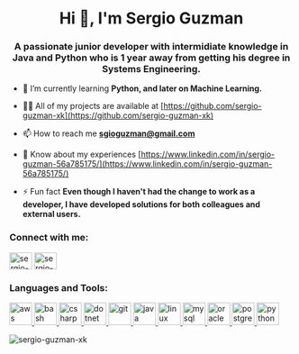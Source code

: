 <h1 align="center">Hi 👋, I'm Sergio Guzman</h1>
<h3 align="center">A passionate junior developer with intermidiate knowledge in Java and Python who is 1 year away from getting his degree in Systems Engineering.</h3>

- 🌱 I’m currently learning **Python, and later on Machine Learning.**

- 👨‍💻 All of my projects are available at [https://github.com/sergio-guzman-xk](https://github.com/sergio-guzman-xk)

- 📫 How to reach me **sgioguzman@gmail.com**

- 📄 Know about my experiences [https://www.linkedin.com/in/sergio-guzman-56a785175/](https://www.linkedin.com/in/sergio-guzman-56a785175/)

- ⚡ Fun fact **Even though I haven't had the change to work as a developer, I have developed solutions for both colleagues and external users.**

<h3 align="left">Connect with me:</h3>
<p align="left">
<a href="https://linkedin.com/in/sergio-guzman-56a785175" target="blank"><img align="center" src="https://cdn.jsdelivr.net/npm/simple-icons@3.0.1/icons/linkedin.svg" alt="sergio-guzman-56a785175" height="30" width="40" /></a>
<a href="https://stackoverflow.com/users/sergio-guzman-xk" target="blank"><img align="center" src="https://cdn.jsdelivr.net/npm/simple-icons@3.0.1/icons/stackoverflow.svg" alt="sergio-guzman-xk" height="30" width="40" /></a>
</p>

<h3 align="left">Languages and Tools:</h3>
<p align="left"> <a href="https://aws.amazon.com" target="_blank"> <img src="https://devicons.github.io/devicon/devicon.git/icons/amazonwebservices/amazonwebservices-original-wordmark.svg" alt="aws" width="40" height="40"/> </a> <a href="https://www.gnu.org/software/bash/" target="_blank"> <img src="https://www.vectorlogo.zone/logos/gnu_bash/gnu_bash-icon.svg" alt="bash" width="40" height="40"/> </a> <a href="https://www.w3schools.com/cs/" target="_blank"> <img src="https://devicons.github.io/devicon/devicon.git/icons/csharp/csharp-original.svg" alt="csharp" width="40" height="40"/> </a> <a href="https://dotnet.microsoft.com/" target="_blank"> <img src="https://devicons.github.io/devicon/devicon.git/icons/dot-net/dot-net-original-wordmark.svg" alt="dotnet" width="40" height="40"/> </a> <a href="https://git-scm.com/" target="_blank"> <img src="https://www.vectorlogo.zone/logos/git-scm/git-scm-icon.svg" alt="git" width="40" height="40"/> </a> <a href="https://www.java.com" target="_blank"> <img src="https://devicons.github.io/devicon/devicon.git/icons/java/java-original-wordmark.svg" alt="java" width="40" height="40"/> </a> <a href="https://www.linux.org/" target="_blank"> <img src="https://devicons.github.io/devicon/devicon.git/icons/linux/linux-original.svg" alt="linux" width="40" height="40"/> </a> <a href="https://www.mysql.com/" target="_blank"> <img src="https://devicons.github.io/devicon/devicon.git/icons/mysql/mysql-original-wordmark.svg" alt="mysql" width="40" height="40"/> </a> <a href="https://www.oracle.com/" target="_blank"> <img src="https://devicons.github.io/devicon/devicon.git/icons/oracle/oracle-original.svg" alt="oracle" width="40" height="40"/> </a> <a href="https://www.postgresql.org" target="_blank"> <img src="https://devicons.github.io/devicon/devicon.git/icons/postgresql/postgresql-original-wordmark.svg" alt="postgresql" width="40" height="40"/> </a> <a href="https://www.python.org" target="_blank"> <img src="https://devicons.github.io/devicon/devicon.git/icons/python/python-original.svg" alt="python" width="40" height="40"/> </a> </p>

<p><img align="center" src="https://github-readme-stats.vercel.app/api/top-langs?username=sergio-guzman-xk&show_icons=true&locale=en&layout=compact" alt="sergio-guzman-xk" /></p>

